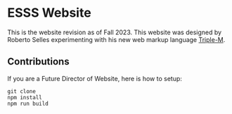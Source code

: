 # ESSS Website

This is the website revision as of Fall 2023. This website was designed by Roberto Selles experimenting with his new web markup language [Triple-M](https://www.npmjs.com/package/triple-m).

## Contributions
If you are a Future Director of Website, here is how to setup:
```
git clone
npm install
npm run build
```